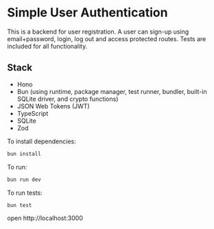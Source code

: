 # Simple User Authentication

This is a backend for user registration. A user can sign-up using email+password, login, log out and access protected routes. Tests are included for all functionality.

## Stack

- Hono
- Bun (using runtime, package manager, test runner, bundler, built-in SQLite driver, and crypto functions)
- JSON Web Tokens (JWT)
- TypeScript
- SQLite
- Zod

To install dependencies:

```sh
bun install
```

To run:

```sh
bun run dev
```

To run tests:

```sh
bun test
```

open http://localhost:3000
